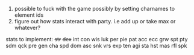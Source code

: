 1. possible to fuck with the game possibly by setting charnames to element ids
2. figure out how stats interact with party. i.e add up or take max or whatever?

stats to implement:
~~str~~ ~~dex~~ int con wis luk per pie pat acc ecc grw spt pty sdm qck pre gen cha spd dom asc snk vrs exp ten agi sta hst mas rfl spk